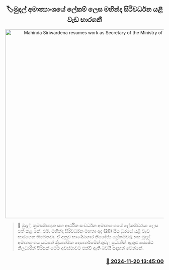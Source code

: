 <p align='center'><b><h2 align='center' title='Mahinda Siriwardena resumes work as Secretary of the Ministry of Finance'>🏷මුදල් අමාත්‍යාංශයේ ලේකම් ලෙස මහින්ද සිරිවර්ධන යළි වැඩ භාරගනී</h2></b></p>
<p align='center'><img src='https://helakuru.sgp1.cdn.digitaloceanspaces.com/esana/images/lib/mahinda-siriwardana-tr.jpg' width='600' alt='Mahinda Siriwardena resumes work as Secretary of the Ministry of Finance'></p>

>📝 මුදල්, ක්‍රමසම්පාදන සහ ආර්ථික සංවර්ධන අමාත්‍යාංශයේ ලේකම්වරයා ලෙස පත් කළ කේ. එම්. මහින්ද සිරිවර්ධන මහතා අද (20) සිය ධුරයේ යළි වැඩ භාරගෙන තිබෙනවා.
ඒ අනුව භාණ්ඩාගාර නියෝජ්‍ය ලේකම්වරු සහ මුදල් අමාත්‍යාංශය යටතේ ක්‍රියාත්ම​ක දෙපාර්තමේන්තුවල ප්‍රධානීන් ඇතුළු ජ්‍යෙෂ්ඨ නිලධාරීන් පිරිසක් මෙම අවස්ථාවට එක්වී ඇති බවයි සඳහන් වෙන්නේ.


<h3 align='right'><a href='https://www.helakuru.lk/esana/p/105275/'>📅 2024-11-20 13:45:00</a></h3>
